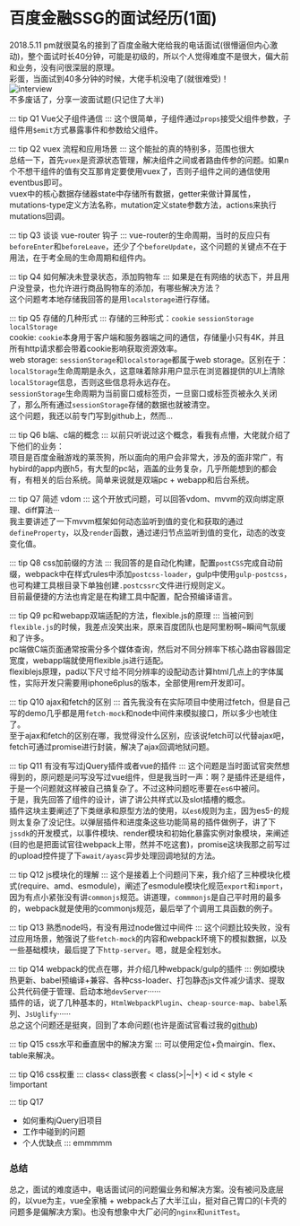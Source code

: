 # 百度金融SSG的面试经历(1面)

2018.5.11 pm就很莫名的接到了百度金融大佬给我的电话面试(很懵逼但内心激动)，整个面试时长40分钟，可能是初级的，所以个人觉得难度不是很大，偏大前和业务，没有问很深层的原理。<br>
彩蛋，当面试到40多分钟的时候，大佬手机没电了(就很难受)！<br>
![interview](/interview.png)<br>
不多废话了，分享一波面试题(只记住了大半)

::: tip Q1
Vue父子组件通信
:::
这个很简单，子组件通过`props`接受父组件参数，子组件用`$emit`方式暴露事件和参数给父组件。

::: tip Q2
vuex 流程和应用场景
:::
这个能扯的真的特别多，范围也很大<br>
总结一下，首先`vuex`是资源状态管理，解决组件之间或者路由传参的问题。如果n个不想干组件的值有交互那肯定要使用vuex了，否则子组件之间的通信使用eventbus即可。<br>
vuex中的核心数据存储器state中存储所有数据，getter来做计算属性，mutations-type定义方法名称，mutation定义state参数方法，actions来执行mutations回调。

::: tip Q3
谈谈 vue-router 钩子
:::
vue-router的生命周期，当时的反应只有`beforeEnter`和`beforeLeave`，还少了个`beforeUpdate`，这个问题的关键点不在于用法，在于考全局的生命周期和组件内。

::: tip Q4
如何解决未登录状态，添加购物车
:::
如果是在有网络的状态下，并且用户没登录，也允许进行商品购物车的添加，有哪些解决方法？<br>
这个问题考本地存储我回答的是用`localstorage`进行存储。

::: tip Q5
存储的几种形式
:::
存储的三种形式：`cookie` `sessionStorage` `localStorage`<br>
cookie: `cookie`本身用于客户端和服务器端之间的通信，存储量小只有4K，并且所有http请求都会带着cookie影响获取资源效率。<br>
web storage: `sessionStorage`和`localstorage`都属于web storage。区别在于： <br>
`localStorage`生命周期是永久，这意味着除非用户显示在浏览器提供的UI上清除`localStorage`信息，否则这些信息将永远存在。<br> `sessionStorage`生命周期为当前窗口或标签页，一旦窗口或标签页被永久关闭了，那么所有通过`sessionStorage`存储的数据也就被清空。<br>
这个问题，我还以前专门写到github上，然而...

::: tip Q6
b端、c端的概念
:::
以前只听说过这个概念，看我有点懵，大佬就介绍了下他们的业务：<br>
项目是百度金融游戏的莱茨狗，所以面向的用户会非常大，涉及的面非常广，有hybird的app内嵌h5，有大型的pc站，涵盖的业务复杂，几乎所能想到的都会有，有相关的后台系统。简单来说就是双端pc + webapp和后台系统。

::: tip Q7
简述 vdom
:::
这个开放式问题，可以回答vdom、mvvm的双向绑定原理、diff算法···<br>
我主要讲述了一下mvvm框架如何动态监听到值的变化和获取的通过`defineProperty`，以及`render`函数，通过递归节点监听到值的变化，动态的改变变化值。

::: tip Q8
css加前缀的方法
:::
我回答的是自动化构建，配置`postCSS`完成自动前缀，webpack中在样式rules中添加`postcss-loader`，gulp中使用`gulp-postcss`，也可构建工具根目录下单独创建`.postcssrc`文件进行规则定义。<br>
目前最便捷的方法也肯定是在构建工具中配置，配合预编译语言。

::: tip Q9
pc和webapp双端适配的方法，flexible.js的原理
:::
当被问到`flexible.js`的时候，我差点没笑出来，原来百度团队也是阿里粉啊~瞬间气氛缓和了许多。<br>
pc端做C端页面通常按需分多个媒体查询，然后对不同分辨率下核心路由容器固定宽度，webapp端就使用flexible.js进行适配。<br>
flexiblejs原理，pad以下尺寸给不同分辨率的设配动态计算html几点上的字体属性，实际开发只需要用iphone6plus的版本，全部使用rem开发即可。

::: tip Q10
ajax和fetch的区别
:::
首先我没有在实际项目中使用过fetch，但是自己写的demo几乎都是用`fetch-mock`和node中间件来模拟接口，所以多少也唬住了。<br>
至于ajax和fetch的区别在哪，我觉得没什么区别，应该说fetch可以代替ajax吧，fetch可通过promise进行封装，解决了ajax回调地狱问题。

::: tip Q11
有没有写过jQuery插件或者vue的插件
:::
这个问题是当时面试官突然想得到的，原问题是问写没写过vue组件，但是我当时一声：啊？是插件还是组件，于是一个问题就这样被自己搞复杂了。不过这种问题吃枣要在`es6`中被问。<br>
于是，我先回答了组件的设计，讲了讲公共样式以及slot插槽的概念。<br>
插件这块主要阐述了下类继承和原型方法的使用，以`es6`规则为主，因为es5-的规则太复杂了没记住。以弹层插件和进度条这些功能简易的插件做例子，讲了下`jssdk`的开发模式，以事件模块、render模块和初始化暴露实例对象模块，来阐述(目的也是把面试官往webpack上带，然并不吃这套)，promise这块我那之前写过的upload控件提了下`await/ayasc`异步处理回调地狱的方法。<br>

::: tip Q12
js模块化的理解
:::
这个是接着上个问题问下来，我介绍了三种模块化模式(require、amd、esmodule)，阐述了esmodule模块化规范`export`和`import`，因为有点小紧张没有讲`commonjs`规范。讲道理，`commmonjs`是自己平时用的最多的，webpack就是使用的commonjs规范，最后举了个调用工具函数的例子。

::: tip Q13
熟悉node吗，有没有用过node做过中间件
:::
这个问题比较失败，没有过应用场景，勉强说了些`fetch-mock`的内容和webpack环境下的模拟数据，以及一些基础模块，最后提了下`http-server`。嗯，就是全程划水。

::: tip Q14
webpack的优点在哪，并介绍几种webpack/gulp的插件
:::
例如模块热更新、babel预编译+兼容、各种css-loader、打包静态js文件减少请求、提取公共代码便于管理、启动本地`devServer`······<br>
插件的话，说了几种基本的，`HtmlWebpackPlugin`、`cheap-source-map`、`babel`系列、`JsUglify`······<br>
总之这个问题还是挺爽，回到了本命问题(也许是面试官看过我的[github](https://github.com/dingjiamughal/webpack3.0-note))

::: tip Q15
css水平和垂直居中的解决方案
:::
可以使用定位+负mairgin、flex、table来解决。

::: tip Q16
css权重
:::
class< class嵌套 < class(>|~|+) < id < style < !important

::: tip Q17
- 如何重构jQuery旧项目
- 工作中碰到的问题
- 个人优缺点
:::
emmmmm

### 总结
总之，面试的难度适中，电话面试问的问题偏业务和解决方案。没有被问及底层的，以vue为主，vue全家桶 + webpack占了大半江山，挺对自己胃口的(卡壳的问题多是偏解决方案)。也没有想象中大厂必问的`nginx`和`unitTest`。
